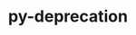 ---
title: "py-deprecation"
layout: cache
categories: [package, develop-2024-02-18]
meta: {"versions": ["2.1.0"], "compilers": ["gcc@=11.1.0", "gcc@=11.4.0", "gcc@=9.4.0", "oneapi@=2024.0.0"], "oss": ["ubuntu20.04", "ubuntu22.04"], "platforms": ["linux"], "targets": ["neoverse_v1", "neoverse_v2", "ppc64le", "x86_64_v3"], "stacks": ["data-vis-sdk", "e4s", "e4s-neoverse-v2", "e4s-neoverse_v1", "e4s-oneapi", "e4s-power", "root"], "num_specs": 13, "num_specs_by_stack": {"root": 13, "e4s-neoverse_v1": 2, "e4s-power": 2, "data-vis-sdk": 2, "e4s": 3, "e4s-neoverse-v2": 2, "e4s-oneapi": 2}}
spec_details: [{"hash": "ayaau4cqduh6gu24imrypj5jhmyzqdvv", "compiler": "gcc@=11.4.0", "versions": ["2.1.0"], "os": "ubuntu20.04", "platform": "linux", "target": "neoverse_v1", "variants": ["build_system=python_pip"], "stacks": ["root", "e4s-neoverse_v1"], "size": "-", "tarball": "https://binaries.spack.io/releases/develop-2024-02-18/build_cache/linux-ubuntu20.04-neoverse_v1/gcc-11.4.0/py-deprecation-2.1.0/linux-ubuntu20.04-neoverse_v1-gcc-11.4.0-py-deprecation-2.1.0-ayaau4cqduh6gu24imrypj5jhmyzqdvv.spack"}, {"hash": "sxxectefzz2ppwdsnidjl4gf37webzwx", "compiler": "gcc@=11.4.0", "versions": ["2.1.0"], "os": "ubuntu20.04", "platform": "linux", "target": "neoverse_v1", "variants": ["build_system=python_pip"], "stacks": ["root", "e4s-neoverse_v1"], "size": "-", "tarball": "https://binaries.spack.io/releases/develop-2024-02-18/build_cache/linux-ubuntu20.04-neoverse_v1/gcc-11.4.0/py-deprecation-2.1.0/linux-ubuntu20.04-neoverse_v1-gcc-11.4.0-py-deprecation-2.1.0-sxxectefzz2ppwdsnidjl4gf37webzwx.spack"}, {"hash": "r7lzghdp4qaccbbpdw2bobncsjbgexpe", "compiler": "gcc@=9.4.0", "versions": ["2.1.0"], "os": "ubuntu20.04", "platform": "linux", "target": "ppc64le", "variants": ["build_system=python_pip"], "stacks": ["root", "e4s-power"], "size": "-", "tarball": "https://binaries.spack.io/releases/develop-2024-02-18/build_cache/linux-ubuntu20.04-ppc64le/gcc-9.4.0/py-deprecation-2.1.0/linux-ubuntu20.04-ppc64le-gcc-9.4.0-py-deprecation-2.1.0-r7lzghdp4qaccbbpdw2bobncsjbgexpe.spack"}, {"hash": "n67mrlfpjguiv3jrjvttctsxl44tl4ad", "compiler": "gcc@=9.4.0", "versions": ["2.1.0"], "os": "ubuntu20.04", "platform": "linux", "target": "ppc64le", "variants": ["build_system=python_pip"], "stacks": ["root", "e4s-power"], "size": "-", "tarball": "https://binaries.spack.io/releases/develop-2024-02-18/build_cache/linux-ubuntu20.04-ppc64le/gcc-9.4.0/py-deprecation-2.1.0/linux-ubuntu20.04-ppc64le-gcc-9.4.0-py-deprecation-2.1.0-n67mrlfpjguiv3jrjvttctsxl44tl4ad.spack"}, {"hash": "gq2iio2k3hidwbqedkx2kwtjesbtgzng", "compiler": "gcc@=11.1.0", "versions": ["2.1.0"], "os": "ubuntu20.04", "platform": "linux", "target": "x86_64_v3", "variants": ["build_system=python_pip"], "stacks": ["root", "data-vis-sdk"], "size": "-", "tarball": "https://binaries.spack.io/releases/develop-2024-02-18/build_cache/linux-ubuntu20.04-x86_64_v3/gcc-11.1.0/py-deprecation-2.1.0/linux-ubuntu20.04-x86_64_v3-gcc-11.1.0-py-deprecation-2.1.0-gq2iio2k3hidwbqedkx2kwtjesbtgzng.spack"}, {"hash": "kiovg32i5frz3wrqkd7mxxu3yn7fph35", "compiler": "gcc@=11.1.0", "versions": ["2.1.0"], "os": "ubuntu20.04", "platform": "linux", "target": "x86_64_v3", "variants": ["build_system=python_pip"], "stacks": ["root", "data-vis-sdk"], "size": "-", "tarball": "https://binaries.spack.io/releases/develop-2024-02-18/build_cache/linux-ubuntu20.04-x86_64_v3/gcc-11.1.0/py-deprecation-2.1.0/linux-ubuntu20.04-x86_64_v3-gcc-11.1.0-py-deprecation-2.1.0-kiovg32i5frz3wrqkd7mxxu3yn7fph35.spack"}, {"hash": "bunuh4piyead5jhc426gtqjlhociiwlh", "compiler": "gcc@=11.4.0", "versions": ["2.1.0"], "os": "ubuntu20.04", "platform": "linux", "target": "x86_64_v3", "variants": ["build_system=python_pip"], "stacks": ["root", "e4s"], "size": "-", "tarball": "https://binaries.spack.io/releases/develop-2024-02-18/build_cache/linux-ubuntu20.04-x86_64_v3/gcc-11.4.0/py-deprecation-2.1.0/linux-ubuntu20.04-x86_64_v3-gcc-11.4.0-py-deprecation-2.1.0-bunuh4piyead5jhc426gtqjlhociiwlh.spack"}, {"hash": "vvjzqss7v3xjxnrfiwreirksfgznvl7x", "compiler": "gcc@=11.4.0", "versions": ["2.1.0"], "os": "ubuntu20.04", "platform": "linux", "target": "x86_64_v3", "variants": ["build_system=python_pip"], "stacks": ["root", "e4s"], "size": "-", "tarball": "https://binaries.spack.io/releases/develop-2024-02-18/build_cache/linux-ubuntu20.04-x86_64_v3/gcc-11.4.0/py-deprecation-2.1.0/linux-ubuntu20.04-x86_64_v3-gcc-11.4.0-py-deprecation-2.1.0-vvjzqss7v3xjxnrfiwreirksfgznvl7x.spack"}, {"hash": "tk7yzidp3c3nkaf7qiytvnf5xcerywkd", "compiler": "gcc@=11.4.0", "versions": ["2.1.0"], "os": "ubuntu20.04", "platform": "linux", "target": "x86_64_v3", "variants": ["build_system=python_pip"], "stacks": ["root", "e4s"], "size": "-", "tarball": "https://binaries.spack.io/releases/develop-2024-02-18/build_cache/linux-ubuntu20.04-x86_64_v3/gcc-11.4.0/py-deprecation-2.1.0/linux-ubuntu20.04-x86_64_v3-gcc-11.4.0-py-deprecation-2.1.0-tk7yzidp3c3nkaf7qiytvnf5xcerywkd.spack"}, {"hash": "4thjaxvdvb5koyvdxsruknenqssb3ilm", "compiler": "gcc@=11.4.0", "versions": ["2.1.0"], "os": "ubuntu22.04", "platform": "linux", "target": "neoverse_v2", "variants": ["build_system=python_pip"], "stacks": ["root", "e4s-neoverse-v2"], "size": "-", "tarball": "https://binaries.spack.io/releases/develop-2024-02-18/build_cache/linux-ubuntu22.04-neoverse_v2/gcc-11.4.0/py-deprecation-2.1.0/linux-ubuntu22.04-neoverse_v2-gcc-11.4.0-py-deprecation-2.1.0-4thjaxvdvb5koyvdxsruknenqssb3ilm.spack"}, {"hash": "e63rrkfsnh5ausctvbecnjhxtfmfyov6", "compiler": "gcc@=11.4.0", "versions": ["2.1.0"], "os": "ubuntu22.04", "platform": "linux", "target": "neoverse_v2", "variants": ["build_system=python_pip"], "stacks": ["root", "e4s-neoverse-v2"], "size": "-", "tarball": "https://binaries.spack.io/releases/develop-2024-02-18/build_cache/linux-ubuntu22.04-neoverse_v2/gcc-11.4.0/py-deprecation-2.1.0/linux-ubuntu22.04-neoverse_v2-gcc-11.4.0-py-deprecation-2.1.0-e63rrkfsnh5ausctvbecnjhxtfmfyov6.spack"}, {"hash": "l5j2j57rwy2mvu54fq2ucyeovcbvkazx", "compiler": "oneapi@=2024.0.0", "versions": ["2.1.0"], "os": "ubuntu22.04", "platform": "linux", "target": "x86_64_v3", "variants": ["build_system=python_pip"], "stacks": ["root", "e4s-oneapi"], "size": "-", "tarball": "https://binaries.spack.io/releases/develop-2024-02-18/build_cache/linux-ubuntu22.04-x86_64_v3/oneapi-2024.0.0/py-deprecation-2.1.0/linux-ubuntu22.04-x86_64_v3-oneapi-2024.0.0-py-deprecation-2.1.0-l5j2j57rwy2mvu54fq2ucyeovcbvkazx.spack"}, {"hash": "okh57qcq2ykghcjbm5hbcswhn3cj3ufj", "compiler": "oneapi@=2024.0.0", "versions": ["2.1.0"], "os": "ubuntu22.04", "platform": "linux", "target": "x86_64_v3", "variants": ["build_system=python_pip"], "stacks": ["root", "e4s-oneapi"], "size": "-", "tarball": "https://binaries.spack.io/releases/develop-2024-02-18/build_cache/linux-ubuntu22.04-x86_64_v3/oneapi-2024.0.0/py-deprecation-2.1.0/linux-ubuntu22.04-x86_64_v3-oneapi-2024.0.0-py-deprecation-2.1.0-okh57qcq2ykghcjbm5hbcswhn3cj3ufj.spack"}]
---